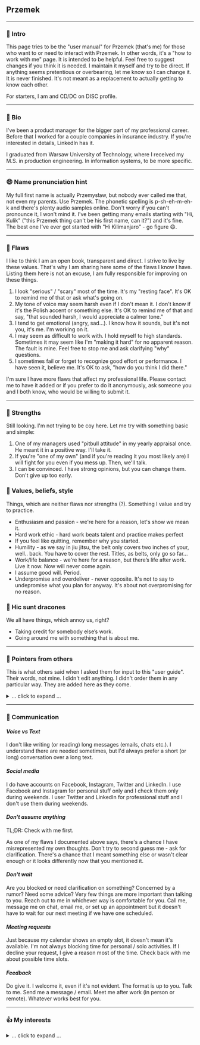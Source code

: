 ## Przemek

---

### 👋 Intro

This page tries to be the "user manual" for Przemek (that's me) for those who want to or need to interact with Przemek. In other words, it's a "how to work with me" page. It is intended to be helpful. Feel free to suggest changes if you think it is needed. I maintain it myself and try to be direct. If anything seems pretentious or overbearing, let me know so I can change it. It is never finished. It's not meant as a replacement to actually getting to know each other.

For starters, I am and CD/DC on DISC profile.

---

### 📜 Bio

I've been a product manager for the bigger part of my professional career. Before that I worked for a couple companies in insurance industry. If you're interested in details, LinkedIn has it.

I graduated from Warsaw University of Technology, where I received my M.S. in production engineering. In information systems, to be more specific.

---

### 😄 Name pronunciation hint

My full first name is actually Przemysław, but nobody ever called me that, not even my parents. Use Przemek. The phonetic spelling is p-sh-eh-m-eh-k and there's plenty audio samples online. Don't worry if you can't pronounce it, I won't mind it. I've been getting many emails starting with "Hi, Kulik" ("this Przemek thing can't be his first name, can it?") and it's fine. The best one I've ever got started with "Hi Kilimanjaro" - go figure 😄.

---

### 🍅 Flaws

I like to think I am an open book, transparent and direct. I strive to live by these values. That's why I am sharing here some of the flaws I know I have. Listing them here is not an excuse, I am fully responsible for improving on these things.

1. I look "serious" / "scary" most of the time. It's my "resting face". It's OK to remind me of that or ask what's going on.
2. My tone of voice may seem harsh even if I don't mean it. I don't know if it's the Polish accent or something else. It's OK to remind me of that and say, "that sounded harsh, I would appreciate a calmer tone."
3. I tend to get emotional (angry, sad...). I know how it sounds, but it's not you, it's me. I'm working on it.
4. I may seem as difficult to work with. I hold myself to high standards. Sometimes it may seem like I'm "making it hard" for no apparent reason. The fault is mine. Feel free to stop me and ask clarifying "why" questions.
5. I sometimes fail or forget to recognize good effort or performance. I have seen it, believe me. It's OK to ask, "how do you think I did there."

I'm sure I have more flaws that affect my professional life. Please contact me to have it added or if you prefer to do it anonymously, ask someone you and I both know, who would be willing to submit it.

---

### 🌟 Strengths

Still looking. I'm not trying to be coy here. Let me try with something basic and simple:

1. One of my managers used "pitbull attitude" in my yearly appraisal once. He meant it in a positive way. I'll take it.
2. If you're "one of my own" (and if you're reading it you most likely are) I will fight for you even if you mess up. Then, we'll talk.
3. I can be convinced. I have strong opinions, but you can change them. Don't give up too early.

### 💜 Values, beliefs, style

Things, which are neither flaws nor strengths (?). Something I value and try to practice.

- Enthusiasm and passion - we're here for a reason, let's show we mean it.
- Hard work ethic - hard work beats talent and practice makes perfect
- If you feel like quitting, remember why you started. 
- Humility - as we say in jiu jitsu, the belt only covers two inches of your, well.. back. You have to cover the rest. Titles, as belts, only go so far...
- Work/life balance - we're here for a reason, but there’s life after work. Live it now. Now will never come again.
- I assume good will. Period.
- Underpromise and overdeliver - never opposite. It's not to say to undepromise what you plan for anyway. It's about not overpromising for no reason.

### 🐉 Hic sunt dracones

We all have things, which annoy us, right?

- Taking credit for somebody else’s work.
- Going around me with something that is about me.

---

### 🚦 Pointers from others

This is what others said when I asked them for input to this "user guide". Their words, not mine. I didn't edit anything. I didn't order them in any particular way. They are added here as they come.

<details>

<summary>... click to expand ...</summary>

- Be direct and cut to the chase if you want to make an approach
- Before the approach, do your home work, ensure it is something that means business to Przemek
- Expect him to say, "Don't make your lack of planning my crisis." He will make it clear but will endeavor to help/do the right thing. This applies for the cross-functional teams. If you are his team member, he makes you comfortable and guides you out of the crisis.
- Expect him to challenge the worthiness of anything you expect him to be engaging with - He values his time/effort and it is fair.
- Respect his priorities - It doesn't matter however entitled you think your priorities are! Also, at a glance, he may come across as someone not respecting yours, but believe me, he does.
- When he says, 'No' - he means it. Don't be naïve and try escalations. The battle will only become harder and statistics suggest, he will eventually win. Focus your efforts on understanding his rationale behind the 'No' - your peace lies there!
- When talking with Przemek, you might get the impression that he is ignoring you, he's not.  He is usually thinking about 12 things at once. So, in fact he IS listening.  Don’t take it personally.
- Talking directly with Przemek is MUCH better than email.  In person is even BETTER. If you have a quick question, then ping him or do a quick call and turn ON your camera.
- Przemek is extremely work/life balance oriented. If you have or require any personal time, then let him know what is going on in your life and he will listen and offer good advice. It’s not all about work.
- If you do your job, then you will be rewarded so just do your damn job.
- Przemek is not hands on. Occasionally he will ask to see what is going on in certain areas, but for the most part will trust you in your decision making.
- When you have one on one meetings, he will eventually start to answer emails. This in the signal to end the meeting.
- He has two cats, one named Xerox and another I never see so have no idea what its name is. To be frank I call most cats “Cat” anyway.
- Put thought into your meetings with Przemek, have an agenda and go through it. Even if it’s in your head. He will appreciate that.
- If you treat Przemek with respect, it will be returned.
- He doesn't small talk much, and is usually very matter of fact during business hours. If you travel together, then you will see that he's quite conversational and has a great sense of humor outside of business hours
- Don't be afraid if he's giving a someone outside his team a hard time in a meeting. He is passionate about his products and team, and will make sure to do right for them. But also know that he's very understanding of his team members and supports them no matter what.
- Always has time for you if you need his help no matter how busy his schedule is. But, don't abuse it, he appreciates self-starters, go-getters.
- He is not "full of surprises". He wouldn't try to catch you off guard, throw you under the bus in front of others, or snap at you for no reason
- Don't expect him to hold your hand to do your work. You do your work and make your decisions and take them forward. This means that he doesn't micromanage and he also lets you take all the credit for your good work. But, asking for guidance is always welcome

</details>

---

### 💬 Communication

#### ***Voice vs Text***

I don't like writing (or reading) long messages (emails, chats etc.). I understand there are needed sometimes, but I'd always prefer a short (or long) conversation over a long text.

#### ***Social media***

I do have accounts on Facebook, Instagram, Twitter and LinkedIn. I use Facebook and Instagram for personal stuff only and I check them only during weekends.
I user Twitter and LinkedIn for professional stuff and I don't use them during weekends.

#### ***Don't assume anything***

TL;DR: Check with me first.

As one of my flaws I documented above says, there's a chance I have misrepresented my own thoughts. Don't try to second guess me - ask for clarification. There's a chance that I meant something else or wasn't clear enough or it looks differently now that you mentioned it.

#### ***Don't wait***

Are you blocked or need clarification on something? Concerned by a rumor? Need some advice? Very few things are more important than talking to you. Reach out to me in whichever way is comfortable for you. Call me, message me on chat, email me, or set up an appointment but it doesn't have to wait for our next meeting if we have one scheduled.

#### ***Meeting requests***

Just because my calendar shows an empty slot, it doesn't mean it's available. I'm not always blocking time for personal / solo activities. If I decline your request, I give a reason most of the time. Check back with me about possible time slots.

#### ***Feedback***

Do give it. I welcome it, even if it's not evident. The format is up to you. Talk to me. Send me a message / email. Meet me after work (in person or remote). Whatever works best for you.

---

### 👍 My interests

<details>

<summary>... click to expand ...</summary>

#### ***Sports***

I do a lot and and I watch some. I practice Brazlilian Jiu Jitsu (I sometimes compete). I run. I lift weights. In this order. I do something almost every day.
I played football in the past and I like watching it.

<img src="images/bjj-4.jpeg" height="200">
<img src="images/bjj-6.jpeg" height="200">
<img src="images/bjj-5.jpeg" height="200">
<img src="images/bjj-3.jpeg" height="200">
<img src="images/bjj-1.png" height="200">
<img src="images/bjj-2.jpeg" height="200">

#### ***Animals***

I love animals. I currently have 2 cats. They're awesome :)

<img src="images/rip.png" height="200">
<img src="images/kreso-ogon.jpeg" width="200">
<img src="images/ogon.jpeg" width="200">
<img src="images/ksero.jpeg" width="200">
<img src="images/ogon-me.png" height="200">
<img src="images/cats-sleep.jpeg" height="200">

#### ***Reading***

I like reading, a lot. Both fiction and non-fiction (less). I'm an urban fantasy fan. I can recommend some titles.

#### ***Cooking***

I like doing things in the kitchen. I cook daily meals for myself and familly and I try new things I have seen travelling.

<img src="images/pavlova.jpeg" width="200">
<img src="images/tarta.jpeg" width="200">
<img src="images/idli-sambar.png" width="200">
<img src="images/tort.jpg" width="200">
<img src="images/kopytka.jpeg" width="200">
<img src="images/paczki.jpeg" width="200">
<img src="images/paneer.jpeg" width="200">
<img src="images/pasztet.jpeg" width="200">
<img src="images/pierogi.jpeg" width="200">
<img src="images/sambar.jpeg" width="200">

#### ***Watching / listening***

I don't like wasting time, so when I'm in the car and not talking to somebody, I listen to podcasts. Topics vary but I stay away from politics, news etc.

---

</details>
